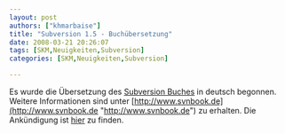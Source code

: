 ```yaml
---
layout: post
authors: ["khmarbaise"]
title: "Subversion 1.5 - Buchübersetzung"
date: 2008-03-21 20:26:07
tags: [SKM,Neuigkeiten,Subversion]
categories: [SKM,Neuigkeiten,Subversion]

---
```

Es wurde die Übersetzung des [Subversion Buches](http://www.svnbook.org "Subversion Buches") in deutsch begonnen. Weitere Informationen sind unter 
[http://www.svnbook.de](http://www.svnbook.de "http://www.svnbook.de") zu erhalten. Die Ankündigung ist 
[hier](http://subversion.tigris.org/servlets/ReadMsg?list=users&msgNo=76102 "hier") zu finden.
